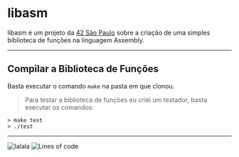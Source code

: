# libasm
libasm é um projeto da [42 São Paulo](https://www.42sp.org.br/) sobre a criação de uma simples biblioteca de funções na linguagem Assembly.

---
## Compilar a Biblioteca de Funções
Basta executar o comando `make` na pasta em que clonou.

> Para testar a biblioteca de funções eu criei um testador, basta executar os comandos:
```console
> make test
> ./test
```

---
![lalala](https://img.shields.io/badge/Made%20with-Assembly-red)
![Lines of code](https://img.shields.io/tokei/lines/github/fecoelho/libasm?color=red)
